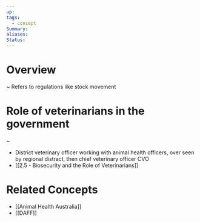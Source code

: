 ```yaml
---
up: 
tags:
  - concept
Summary: 
aliases: 
Status:
---
```

# Overview
~
Refers to regulations like stock movement

# Role of veterinarians in the government 
~
- District veterinary officer working with animal health officers, over seen by regional distract, then chief veterinary officer CVO
- [[2.5 - Biosecurity and the Role of Veterinarians]]

# Related Concepts
- [[Animal Health Australia]]
- [[DAFF]]
